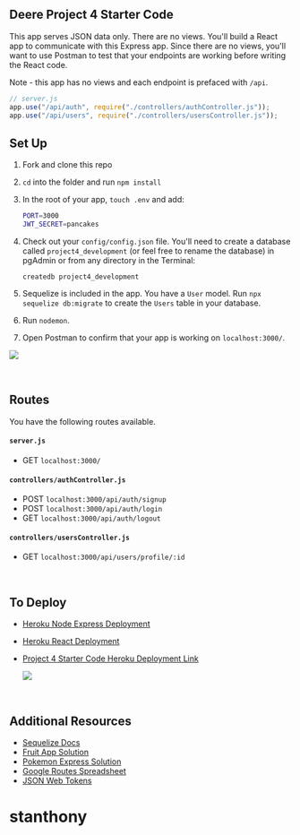 ## Deere Project 4 Starter Code

This app serves JSON data only. There are no views. You'll build a React app to communicate with this Express app. Since there are no views, you'll want to use Postman to test that your endpoints are working before writing the React code.

Note - this app has no views and each endpoint is prefaced with `/api`.

```js
// server.js
app.use("/api/auth", require("./controllers/authController.js"));
app.use("/api/users", require("./controllers/usersController.js"));
```

## Set Up

1. Fork and clone this repo
1. `cd` into the folder and run `npm install`
1. In the root of your app, `touch .env` and add:

   ```bash
   PORT=3000
   JWT_SECRET=pancakes
   ```

1. Check out your `config/config.json` file. You'll need to create a database called `project4_development` (or feel free to rename the database) in pgAdmin or from any directory in the Terminal:

   ```
   createdb project4_development
   ```

1. Sequelize is included in the app. You have a `User` model. Run `npx sequelize db:migrate` to create the `Users` table in your database.

1. Run `nodemon`.
1. Open Postman to confirm that your app is working on `localhost:3000/`.

![](https://i.imgur.com/VEkRBk9.png)

<br>

## Routes

You have the following routes available.

#### `server.js`

- GET `localhost:3000/`

#### `controllers/authController.js`

- POST `localhost:3000/api/auth/signup`
- POST `localhost:3000/api/auth/login`
- GET `localhost:3000/api/auth/logout`

#### `controllers/usersController.js`

- GET `localhost:3000/api/users/profile/:id`

<br>

## To Deploy

- [Heroku Node Express Deployment](https://git.generalassemb.ly/jdr-0622/node-express-heroku-deployment)
- [Heroku React Deployment](https://blog.heroku.com/deploying-react-with-zero-configuration#create-and-deploy-a-react-app-in-two-minutes)
- [Project 4 Starter Code Heroku Deployment Link](https://deere-project4-express.herokuapp.com/)

  ![](https://i.imgur.com/hy2jymA.png)

<br>

## Additional Resources

- [Sequelize Docs](https://sequelize.org/master/)
- [Fruit App Solution](https://git.generalassemb.ly/jdr-0622/fruit-app-in-class)
- [Pokemon Express Solution](https://git.generalassemb.ly/jdr-0622/pokemon-express-sequelize6)
- [Google Routes Spreadsheet](https://docs.google.com/spreadsheets/d/14-LHKXLtEkp_vKEz3qSKjREnrmSyzQ9fimTlmrPsZsQ/edit#gid=0)
- [JSON Web Tokens](https://jwt.io/)
# stanthony
